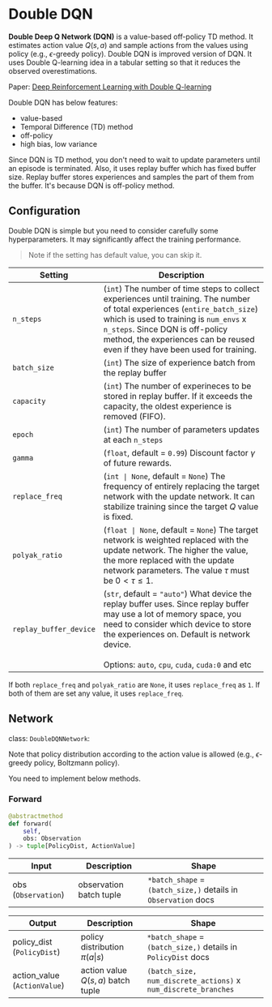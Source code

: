# Double DQN

**Double Deep Q Network (DQN)** is a value-based off-policy TD method. It estimates action value $Q(s,a)$ and sample actions from the values using policy (e.g., $\epsilon$-greedy policy). Double DQN is improved version of DQN. It uses Double Q-learning idea in a tabular setting so that it reduces the observed overestimations. 

Paper: [Deep Reinforcement Learning with Double Q-learning](https://arxiv.org/abs/1509.06461)

Double DQN has below features:

* value-based
* Temporal Difference (TD) method
* off-policy
* high bias, low variance

Since DQN is TD method, you don't need to wait to update parameters until an episode is terminated. Also, it uses replay buffer which has fixed buffer size. Replay buffer stores experiences and samples the part of them from the buffer. It's because DQN is off-policy method.

## Configuration

Double DQN is simple but you need to consider carefully some hyperparameters. It may significantly affect the training performance.

> Note if the setting has default value, you can skip it.

|Setting|Description|
|---|---|
|`n_steps`|(`int`) The number of time steps to collect experiences until training. The number of total experiences (`entire_batch_size`) which is used to training is `num_envs` x `n_steps`. Since DQN is off-policy method, the experiences can be reused even if they have been used for training.|
|`batch_size`|(`int`) The size of experience batch from the replay buffer|
|`capacity`|(`int`) The number of experineces to be stored in replay buffer. If it exceeds the capacity, the oldest experience is removed (FIFO).|
|`epoch`|(`int`) The number of parameters updates at each `n_steps`|
|`gamma`|(`float`, default = `0.99`) Discount factor $\gamma$ of future rewards.|
|`replace_freq`|(`int \| None`, default = `None`) The frequency of entirely replacing the target network with the update network. It can stabilize training since the target $Q$ value is fixed. |
|`polyak_ratio`|(`float \| None`, default = `None`) The target network is weighted replaced with the update network. The higher the value, the more replaced with the update network parameters. The value $\tau$ must be $0 < \tau \leq 1$.|
|`replay_buffer_device`|(`str`, default = `"auto"`) What device the replay buffer uses. Since replay buffer may use a lot of memory space, you need to consider which device to store the experiences on. Default is network device. <br><br> Options: `auto`, `cpu`, `cuda`, `cuda:0` and etc|

If both `replace_freq` and `polyak_ratio` are `None`, it uses `replace_freq` as `1`. If both of them are set any value, it uses `replace_freq`.

## Network

class: `DoubleDQNNetwork`:

Note that policy distribution according to the action value is allowed (e.g., $\epsilon$-greedy policy, Boltzmann policy).

You need to implement below methods.

### Forward

```python
@abstractmethod
def forward(
    self, 
    obs: Observation
) -> tuple[PolicyDist, ActionValue]
```

|Input|Description|Shape|
|---|---|---|
|obs (`Observation`)|observation batch tuple|`*batch_shape` = `(batch_size,)` details in `Observation` docs|

|Output|Description|Shape|
|---|---|---|
|policy_dist (`PolicyDist`)|policy distribution $\pi(a \vert s)$|`*batch_shape` = `(batch_size,)` details in `PolicyDist` docs|
|action_value (`ActionValue`)|action value $Q(s,a)$ batch tuple|`(batch_size, num_discrete_actions)` x `num_discrete_branches`|